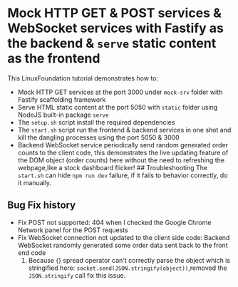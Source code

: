 # Mock HTTP GET & POST services & WebSocket services with Fastify as the backend & `serve` static content as the frontend

This LinuxFoundation tutorial demonstrates how to:

- Mock HTTP GET services at the port 3000 under `mock-srv` folder with Fastify scaffolding framework
- Serve HTML static content at the port 5050 with `static` folder using NodeJS built-in package `serve`
- The `setup.sh` script install the required dependencies
- The `start.sh` script run the frontend & backend services in one shot and kill the dangling processes using the port 5050 & 3000
- Backend WebSocket service periodically send random generated order counts to the client code, this demonstrates the live updating feature of the DOM object (order counts) here without the need to refreshing the webpage,like a stock dashboard flicker! ## Troubleshooting
  The `start.sh` can hide `npm run dev` failure, if it fails to behavior correctly, do it manually.

## Bug Fix history

- Fix POST not supported: 404 when I checked the Google Chrome Network panel for the POST requests
- Fix WebSocket connection not updated to the client side code: Backend WebSocket randomly generated some order data sent back to the front end code
  1. Because {} spread operator can't correctly parse the object which is stringified here: `socket.send(JSON.stringify(object))`,removed the `JSON.stringify` call fix this issue.
